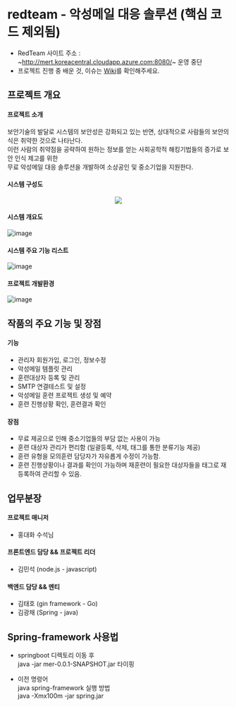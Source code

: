 # redteam - 악성메일 대응 솔루션 (핵심 코드 제외됨)
- RedTeam 사이트 주소 : ~http://mert.koreacentral.cloudapp.azure.com:8080/~ 운영 중단
- 프로젝트 진행 중 배운 것, 이슈는 [Wiki](https://github.com/kimkc/redteam/wiki)를 확인해주세요.
## 프로젝트 개요

#### 프로젝트 소개

보안기술의 발달로 시스템의 보안성은 강화되고 있는 반면, 상대적으로 사람들의 보안의식은 취약한 것으로 나타난다.<br>
이런 사람의 취약점을 공략하여 원하는 정보를 얻는 사회공학적 해킹기법들의 증가로 보안 인식 제고를 위한<br>
무료 악성메일 대응 솔루션을 개발하여 소상공인 및 중소기업을 지원한다.

#### 시스템 구성도

<p align="center">
  <img src="https://user-images.githubusercontent.com/46473153/120894331-cfbfbf00-c652-11eb-9133-bb91904be68b.png">
</p>

<!-- ![image](https://user-images.githubusercontent.com/46473153/111221494-e7704400-861d-11eb-9db8-893311c6f144.png) -->

#### 시스템 개요도

![image](https://user-images.githubusercontent.com/46473153/111221598-0cfd4d80-861e-11eb-85dc-908e7276eaf4.png)

#### 시스템 주요 기능 리스트

![image](https://user-images.githubusercontent.com/46473153/111221652-1f778700-861e-11eb-9655-ed90bda56809.png)

#### 프로젝트 개발환경

![image](https://user-images.githubusercontent.com/46473153/111221992-944ac100-861e-11eb-9ab5-8a0cbb5b17fc.png)

## 작품의 주요 기능 및 장점

#### 기능

- 관리자 회원가입, 로그인, 정보수정
- 악성메일 템플릿 관리
- 훈련대상자 등록 및 관리
- SMTP 연결테스트 및 설정
- 악성메일 훈련 프로젝트 생성 및 예약
- 훈련 진행상황 확인, 훈련결과 확인

#### 장점

- 무료 제공으로 인해 중소기업들의 부담 없는 사용이 가능
- 훈련 대상자 관리가 편리함 (일괄등록, 삭제, 태그를 통한 분류기능 제공)
- 훈련 유형을 모의훈련 담당자가 자유롭게 수정이 가능함.
- 훈련 진행상황이나 결과를 확인이 가능하며 재훈련이 필요한 대상자들을 태그로 재등록하여 관리할 수 있음.

## 업무분장

#### 프로젝트 매니저

- 홍대화 수석님

#### 프론트엔드 담당 && 프로젝트 리더

- 김민석 (node.js - javascript)

#### 백엔드 담당 && 멘티

- 김태호 (gin framework - Go)
- 김광채 (Spring - java)

## Spring-framework 사용법

- springboot 디렉토리 이동 후 <br>
  java -jar mer-0.0.1-SNAPSHOT.jar 타이핑

- 이전 명령어 <br>
  java spring-framework 실행 방법 <br>
  java -Xmx100m -jar spring.jar
